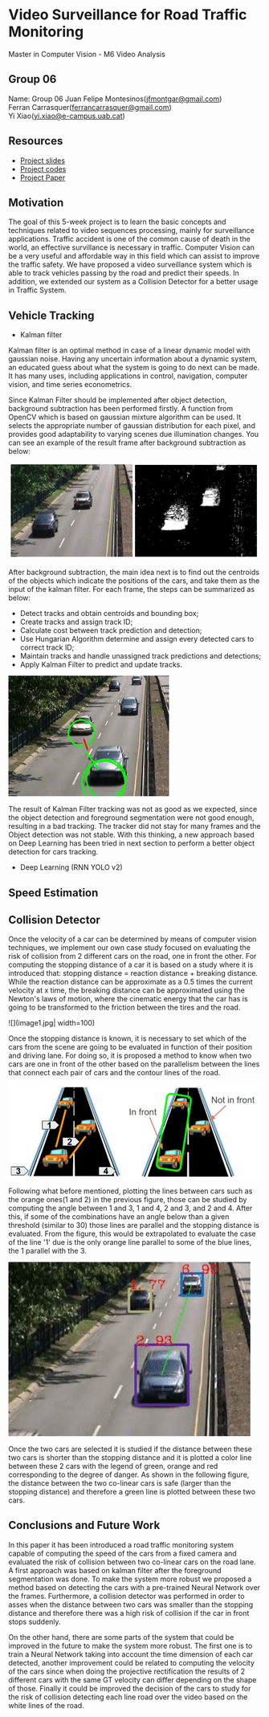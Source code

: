 # Video Surveillance for Road Traffic Monitoring
Master in Computer Vision - M6 Video Analysis

## Group 06
Name: Group 06 
Juan Felipe Montesinos(jfmontgar@gmail.com)  
Ferran Carrasquer(ferrancarrasquer@gmail.com)  
Yi Xiao(yi.xiao@e-campus.uab.cat)  


## Resources  

* [Project slides](https://docs.google.com/presentation/d/1cTuS8FWgHuhoUesjBXL4naTedBy3lkAg0gWeuaF_pgo/edit?usp=sharing)  
* [Project codes](https://github.com/mcv-m6-video/mcv-m6-2018-team6)  
* [Project Paper](https://github.com/mcv-m6-video/mcv-m6-2018-team6/blob/master/m6-final-report.pdf)  


## Motivation   
The goal of this 5-week project is to learn the basic concepts and techniques related to video sequences processing, mainly for surveillance applications. Traffic accident is one of the common cause of death in the world, an effective survillance is necessary in traffic. Computer Vision can be a very useful and affordable way in this field which can assist to improve the traffic safety. We have proposed a video surveillance system which is able to track vehicles passing by the road and predict their speeds. In addition, we extended our system as a Collision Detector for a better usage in Traffic System.  

## Vehicle Tracking  

* Kalman filter   

Kalman filter is an optimal method in case of a linear dynamic model with gaussian noise. Having any uncertain information about a dynamic system, an educated guess about what the system is going to do next can be made. It has many uses, including applications in control, navigation, computer vision, and time series econometrics.  

Since Kalman Filter should be implemented after object detection, background subtraction has been performed firstly. A function from OpenCV which is based on gaussian mixture algorithm can be used. It selects the appropriate number of gaussian distribution for each pixel, and provides good adaptability to varying scenes due illumination changes. You can see an example of the result frame after background subtraction as below:  

![](bgst.png)   

After background subtraction, the main idea next is to find out the centroids of the objects which indicate the positions of the cars, and take them as the input of the kalman filter. For each frame, the steps can be summarized as below:  

* Detect tracks and obtain centroids and bounding box;  
* Create tracks and assign track ID;  
* Calculate cost between track prediction and detection;  
* Use Hungarian Algorithm determine and assign every detected cars to correct track ID;  
* Maintain tracks and handle unassigned track predictions and detections;  
* Apply Kalman Filter to predict and update tracks.  
 
![](kalmanFilter.gif)   

The result of Kalman Filter tracking was not as good as we expected, since the object detection and foreground segmentation were not good enough, resulting in a bad tracking. The tracker did not stay for many frames and the Object detection was not stable. With this thinking, a new approach based on Deep Learning has been tried in next section to perform a better object detection for cars tracking.  

* Deep Learning (RNN YOLO v2)  


## Speed Estimation  


## Collision Detector

Once the velocity of a car can be determined by means of computer vision techniques, we implement our own case study focused on evaluating the risk of collision from 2 different cars on the road, one in front the other. 
For computing the stopping distance of a car it is based on a study where it is introduced that: stopping distance = reaction distance + breaking distance. While the reaction distance can be approximate as a 0.5 times the current velocity at x time, the breaking distance can be approximated using the Newton's laws of motion, where the cinematic energy that the car has is going to be transformed to the friction between the tires and the road.

![](image1.jpg| width=100)

Once the stopping distance is known, it is necessary to set which of the cars from the scene are going to be evaluated in function of their position and driving lane. For doing so, it is proposed a method to know when two cars are one in front of the other based on the parallelism between the lines that connect each pair of cars and the contour lines of the road.

![](image2.JPG)

Following what before mentioned, plotting the lines between cars such as the orange ones(1 and 2) in the previous figure, those can be studied by computing the angle between 1 and 3, 1 and 4, 2 and 3, and 2 and 4. After this, if some of the combinations have an angle below than a given threshold (similar to 30) those lines are parallel and the stopping distance is evaluated. From the figure, this would be extrapolated to evaluate the case of the line '1' due is the only orange line parallel to some of the blue lines, the 1 parallel with the 3.

![](image3.JPG)

Once the two cars are selected it is studied if the distance between these two cars is shorter than the stopping distance and it is plotted a color line between these 2 cars with the legend of green, orange and red corresponding to the degree of danger. As shown in the following figure, the distance between the two co-linear cars is safe (larger than the stopping distance) and therefore a green line is plotted between these two cars.

## Conclusions and Future Work

In this paper it has been introduced a road traffic monitoring system capable of computing the speed of the cars from a fixed camera and evaluated the risk of collision between two co-linear cars on the road lane. A first approach was based on kalman filter after the foreground segmentation was done. To make the system more robust we proposed a method based on detecting the cars with a pre-trained Neural Network over the frames. Furthermore, a collision detector was performed in order to asses when the distance between two cars was smaller than the stopping distance and therefore there was a high risk of collision if the car in front stops suddenly.

On the other hand, there are some parts of the system that could be improved in the future to make the system more robust. The first one is to train a Neural Network taking into account the time dimension of each car detected, another improvement could be related to computing the velocity of the cars since when doing the projective rectification the results of 2 different cars with the same GT velocity can differ depending on the shape of those. Finally it could be improved the decision of the cars to study for the risk of collision detecting each line road over the video based on the white lines of the road.
